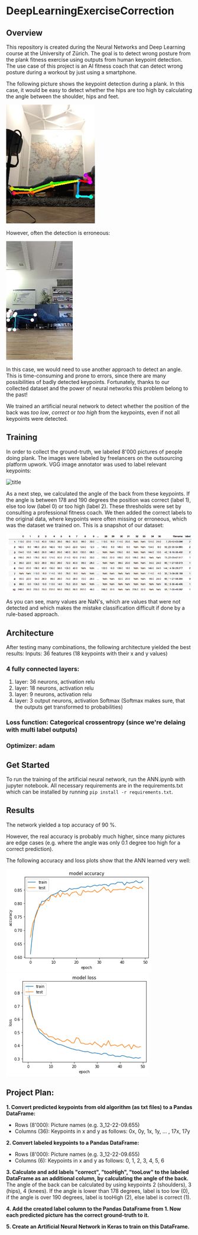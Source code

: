 # DeepLearningExerciseCorrection

## Overview
This repository is created during the Neural Networks and Deep Learning course at the University of Zürich.
The goal is to detect wrong posture from the plank fitness exercise using outputs from human keypoint detection.
The use case of this project is an AI fitness coach that can detect wrong posture during a workout by just using a smartphone.

The following picture shows the keypoint detection during a plank. In this case, it would be easy to detect whether the hips are too high by calculating the angle between the shoulder, hips and feet.

![title](images/19-17-24.187.humans.jpeg)

However, often the detection is erroneous: 

![title](images/14-37-42.747.humans.jpeg)

In this case, we would need to use another approach to detect an angle. This is time-consuming and prone to errors, since there are many possibilities of badly detected keypoints. Fortunately, thanks to our collected dataset and the power of neural networks this problem belong to the past!

We trained an artificial neural network to detect whether the position of the back was *too low*, *correct* or *too high* from the keypoints, even if not all keypoints were detected.


## Training

In order to collect the ground-truth, we labeled 8'000 pictures of people doing plank. The images were labeled by freelancers on the outsourcing platform upwork.
VGG image annotator was used to label relevant keypoints:

![title](images/plankAnnotation.gif)


As a next step, we calculated the angle of the back from these keypoints. If the angle is between 178 and 190 degrees the position was correct (label 1), else too low (label 0) or too high (label 2). These thresholds were set by consulting a professional fitness coach.
We then added the correct labels to the original data, where keypoints were often missing or erroneous, which was the dataset we trained on. This is a snapshot of our dataset:

![title](images/table.png)


As you can see, many values are NaN's, which are values that were not detected and which makes the mistake classification difficult if done by a rule-based approach.



## Architecture

After testing many combinations, the following architecture yielded the best results:
Inputs: 36 features (18 keypoints with their x and y values)

### 4 fully connected layers:
1. layer: 36 neurons, activation relu
2. layer: 18 neurons, activation relu
3. layer: 9 neurons, activation relu
4. layer: 3 output neurons, activation Softmax (Softmax makes sure, that the outputs get transformed to probabilities)

### Loss function: Categorical crossentropy (since we're delaing with multi label outputs)
### Optimizer: adam

## Get Started

To run the training of the artificial neural network, run the ANN.ipynb with jupyter notebook. All necessary requirements are in the requirements.txt which can be installed by running `pip install -r requirements.txt`.

## Results

The network yielded a top accuracy of 90 %.

However, the real accuracy is probably much higher, since many pictures are edge cases (e.g. where the angle was only 0.1 degree too high for a correct prediction).

The following accuracy and loss plots show that the ANN learned very well:

![title](images/accuracyGraph.png)
![title](images/lossGraph.png)


## Project Plan:

**1. Convert predicted keypoints from old algorithm (as txt files) to a Pandas DataFrame:**
- Rows (8'000): Picture names (e.g. 3_12-22-09.655)
- Columns (36): Keypoints in x and y as follows: 0x, 0y, 1x, 1y, ... , 17x, 17y


**2. Convert labeled keypoints to a Pandas DataFrame:**
- Rows (8'000): Picture names (e.g. 3_12-22-09.655)
- Columns (6): Keypoints in x and y as follows: 0, 1, 2, 3, 4, 5, 6


**3. Calculate and add labels "correct", "tooHigh", "tooLow" to the labeled DataFrame as an additional column, by calculating the angle of the back.**
The angle of the back can be calculated by using keypoints 2 (shoulders), 3 (hips), 4 (knees). If the angle is lower than 178 degrees, label is too low (0),
if the angle is over 190 degrees, label is tooHigh (2), else label is correct (1).

**4. Add the created label column to the Pandas DataFrame from 1. Now each predicted picture has the correct ground-truth to it.**

**5. Create an Artificial Neural Network in Keras to train on this DataFrame.**
